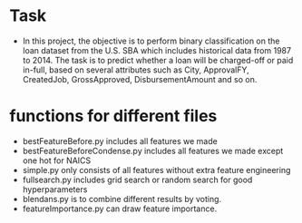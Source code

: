 # Task
- In this project, the objective is to perform binary classification on the loan dataset from the U.S. SBA which includes historical data from 1987 to 2014. The task is to predict whether a loan will be charged-off or paid in-full, based on several attributes such as City, ApprovalFY, CreatedJob, GrossApproved, DisbursementAmount and so on. 


# functions for different files
- bestFeatureBefore.py includes all features we made
- bestFeatureBeforeCondense.py includes all features we made except one hot for NAICS
- simple.py only consists of all features without extra feature engineering
- fullsearch.py includes grid search or random search for good hyperparameters
- blendans.py is to combine different results by voting.
- featureImportance.py can draw feature importance.



